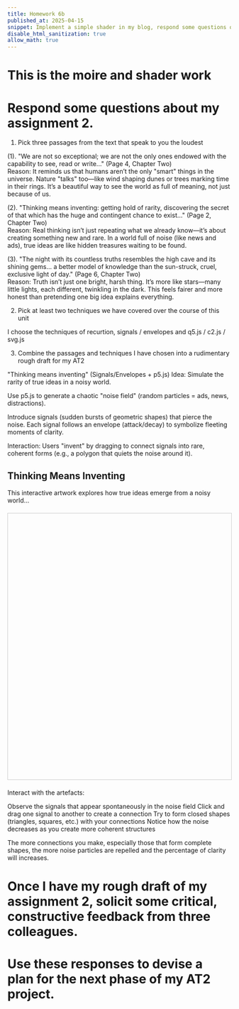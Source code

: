 ```yaml
---
title: Homework 6b
published_at: 2025-04-15
snippet: Implement a simple shader in my blog, respond some questions of my assignment 2. Once I have my rough draft of my assignment 2, solicit some critical, constructive feedback from three colleagues.
disable_html_sanitization: true
allow_math: true
---
```


# This is the moire and shader work

<div id="moire_circles"></div>
<script type="module" id="moire_circles_script">
import * as THREE from "https://cdnjs.cloudflare.com/ajax/libs/three.js/0.174.0/three.module.js" 
import codeblockRenderer from "/250415/codeblock_renderer.js"
const div = document.getElementById ("moire_circles")
const width = div.parentNode.scrollWidth
const height = width * 9 / 16
// Basic three.js setup
const scene = new THREE.Scene()
const camera = new THREE.PerspectiveCamera(70, width / height, 0.01, 10)
camera.position.z = 0.6
const renderer = new THREE.WebGLRenderer({ antialias: true })
renderer.setSize(width, height)
div.appendChild(renderer.domElement)
// Track mouse position
const mouse = new THREE.Vector2(0.5, 0.5)
div.onmousemove = event => {
const rect = renderer.domElement.getBoundingClientRect()
mouse.x = (event.clientX - rect.left) / width
mouse.y = 1.0 - (event.clientY - rect.top) / height
}
div.onmouseleave = () => {
    mouse.x = 0.5
      mouse.y = 0.5
   }
// Create shader material with more complex patterns
const shaderMaterial = new THREE.ShaderMaterial({
uniforms: {
u_time: { value: 0.0 },
u_mouse: { value: mouse },
u_resolution: { value: new THREE.Vector2(width, height) }
},
vertexShader: `       varying vec2 vUv;
        void main() {
            vUv = uv;
            gl_Position = projectionMatrix * modelViewMatrix * vec4(position, 1.0);
        }
  `,
fragmentShader: `
uniform float u_time;
uniform vec2 u_mouse;
uniform vec2 u_resolution;
varying vec2 vUv;
        // Helper function for smooth interpolation
        float smoothCircle(vec2 uv, vec2 center, float radius, float smoothness) {
            return smoothstep(radius, radius + smoothness, distance(uv, center));
        }
        void main() {
            // Normalized pixel coordinates with aspect ratio correction
            float aspect = u_resolution.x / u_resolution.y;
            vec2 uv = vec2(vUv.x * aspect, vUv.y);
            vec2 mousePos = vec2(u_mouse.x * aspect, u_mouse.y);
            // Animate centers slightly
            vec2 center1 = vec2(0.5 * aspect + sin(u_time * 0.3) * 0.1,
                         0.5 + cos(u_time * 0.2) * 0.1);
            vec2 center2 = mousePos;
            // Create multiple circle patterns with different frequencies
           float pattern1 = sin(distance(uv, center1) * 200.0 + u_time * 2.0) * 0.5 + 0.5;
           float pattern2 = cos(distance(uv, center2) * 180.0 - u_time * 1.5) * 0.5 + 0.5;
           float pattern3 = sin(distance(uv, center1) * 160.0 + u_time * 3.0) * 0.5 + 0.5;
            // Combine patterns in interesting ways
            float moire1 = pattern1 * pattern2;
            float moire2 = pattern2 * pattern3;
            float moire3 = pattern1 * pattern3;
            // Add some color variation based on patterns and time
            float r = mix(moire1, moire2, sin(u_time * 0.5) * 0.5 + 0.5);
            float g = mix(moire2, moire3, u_mouse.x);
            float b = mix(moire3, moire1, u_mouse.y);
            // Add pulsing effect
            float pulse = sin(u_time) * 0.1 + 0.9;
            vec3 color = vec3(r * pulse, g * pulse, b * pulse);
            // Add subtle gradient
            color *= 0.8 + 0.2 * vUv.y;
            gl_FragColor = vec4(color, 1.0);
        }
    `
});
// Create plane and add to scene
const geometry = new THREE.PlaneGeometry(1.6, 0.9)
const mesh = new THREE.Mesh(geometry, shaderMaterial)
scene.add(mesh)
// Handle window resize
window.addEventListener('resize', () => {
const width = div.parentNode.scrollWidth
const height = width * 9 / 16
camera.aspect = width / height
camera.updateProjectionMatrix()
renderer.setSize(width, height)
shaderMaterial.uniforms.u_resolution.value.set(width, height)
})
// Animation loop
renderer.setAnimationLoop(time => {
shaderMaterial.uniforms.u_time.value = time * 0.001
shaderMaterial.uniforms.u_mouse.value = mouse
renderer.render(scene, camera)
})
// Render code block
codeblockRenderer(document, "moire_circles_script", "moire_circles")
</script>

# Respond some questions about my assignment 2.

1. Pick three passages from the text that speak to you the loudest

(1). "We are not so exceptional; we are not the only ones endowed with the capability to see, read or write..."
(Page 4, Chapter Two)\
Reason:
It reminds us that humans aren’t the only "smart" things in the universe. Nature "talks" too—like wind shaping dunes or trees marking time in their rings. It’s a beautiful way to see the world as full of meaning, not just because of us.

(2). "Thinking means inventing: getting hold of rarity, discovering the secret of that which has the huge and contingent chance to exist..."
(Page 2, Chapter Two)\
Reason:
Real thinking isn’t just repeating what we already know—it’s about creating something new and rare. In a world full of noise (like news and ads), true ideas are like hidden treasures waiting to be found.

(3). "The night with its countless truths resembles the high cave and its shining gems... a better model of knowledge than the sun-struck, cruel, exclusive light of day."
(Page 6, Chapter Two)\
Reason:
Truth isn’t just one bright, harsh thing. It’s more like stars—many little lights, each different, twinkling in the dark. This feels fairer and more honest than pretending one big idea explains everything.

2. Pick at least two techniques we have covered over the course of this unit

I choose the techniques of recurtion, signals / envelopes and q5.js / c2.js / svg.js

3. Combine the passages and techniques I have chosen into a rudimentary rough draft for my AT2

"Thinking means inventing" (Signals/Envelopes + p5.js)
Idea: Simulate the rarity of true ideas in a noisy world.

Use p5.js to generate a chaotic "noise field" (random particles = ads, news, distractions).

Introduce signals (sudden bursts of geometric shapes) that pierce the noise. Each signal follows an envelope (attack/decay) to symbolize fleeting moments of clarity.

Interaction: Users "invent" by dragging to connect signals into rare, coherent forms (e.g., a polygon that quiets the noise around it).

## Thinking Means Inventing

This interactive artwork explores how true ideas emerge from a noisy world...

<style>
  .canvas-wrapper {
    width: 100%;
    max-width: 100%;
    height: 400px; /* Change this number to control how tall it is */
    margin: 2em 0;
    border: 1px solid #ccc;
  }

  #myCanvas {
    width: 100% !important;
    height: 100% !important;
    display: block;
  }
</style>

<div style="width: 100%; max-width: 800px; height: 600px; margin: 20px auto; overflow: hidden; border: 1px solid #ccc;">
  
  <canvas id="myCanvas"></canvas>
  
<div class="canvas-wrapper">
  <canvas id="myCanvas"></canvas>
</div>

  <script src="https://cdnjs.cloudflare.com/ajax/libs/p5.js/1.4.0/p5.min.js"></script>
  <script src="https://cdnjs.cloudflare.com/ajax/libs/tone/14.8.49/Tone.min.js"></script>
</div>

<script>
    // Audio setup
    let synth, pingPong, filter, lowPass;
    let notes = ['C4', 'E4', 'G4', 'B4', 'D5', 'F5', 'A5'];
    let lastSignalTime = 0;
    let connected = false;
    let clarity = 0;
    // Visual elements
    let noiseParticles = [];
    let signals = [];
    let connections = [];
    let activeSignals = [];
    let mouseConnecting = false;
    let startSignal = null;
    let noiseLevel = 1.0;
    // Performance variables
    const MAX_PARTICLES = 500;
    const SIGNAL_PROBABILITY = 0.005;
    const SIGNAL_TYPES = ["circle", "triangle", "square", "pentagon", "hexagon"];
    // Colors
    const BG_COLOR = 20;
    const PARTICLE_COLORS = [
      [50, 50, 50, 80],     // Darker Gray
      [30, 30, 150, 80],    // Darker Blue
      [150, 30, 30, 80],    // Darker Red
      [30, 150, 30, 80]     // Darker Green
    ];
    const SIGNAL_COLORS = [
      [255, 200, 100],      // Yellow-orange
      [100, 255, 200],      // Cyan
      [200, 100, 255],      // Purple
      [255, 100, 100]       // Red
    ];

    function preload() {
      // Setup for Tone.js
      Tone.start();
      // Create a synth with envelope
      synth = new Tone.PolySynth(Tone.Synth).toDestination();
      synth.set({
        envelope: {
          attack: 0.1,
          decay: 0.2,
          sustain: 0.5,
          release: 1.5
        }
      });
      // Effects chain
      pingPong = new Tone.PingPongDelay("8n", 0.4).toDestination();
      filter = new Tone.Filter(800, "lowpass").connect(pingPong);
      lowPass = new Tone.Filter(2000, "lowpass").connect(filter);
      synth.connect(lowPass);
    }

    function setup() {
      // Get the canvas element by ID and pass it to createCanvas
      const canvasElement = document.getElementById('myCanvas');
      let cnv = createCanvas(min(windowWidth, 800), min(windowHeight, 600), canvasElement);
      cnv.style('wdith', '100%');
      background(BG_COLOR);
      // Initialize noise particles
      for (let i = 0; i < MAX_PARTICLES; i++) {
        addNoiseParticle();
      }
    }

    function draw() {
      // Semi-transparent background for trails
      fill(BG_COLOR, BG_COLOR, BG_COLOR, 30);
      rect(0, 0, width, height);
      // Gradually restore noise level if clarity has been achieved
      if (noiseLevel < 1.0) {
        noiseLevel += 0.001;
      }
      // Randomly generate signals over time
      if (random() < SIGNAL_PROBABILITY && signals.length < 10) {
        createSignal();
      }
      // Update and display noise particles
      updateNoiseParticles();
      // Update and display signals
      updateSignals();
      // Draw connections between signals
      drawConnections();
      // Draw active connection if dragging
      if (mouseConnecting && startSignal) {
        stroke(255, 255, 255, 200);
        strokeWeight(2);
        line(startSignal.x, startSignal.y, mouseX, mouseY);
      }
      // Display clarity level
      fill(255);
      noStroke();
      textSize(16);
      text(`Clarity: ${int(clarity * 100)}%`, 20, 30);
      text(`Signals: ${signals.length}`, 20, 50);
      text(`Connections: ${connections.length}`, 20, 70);
      // Instruction
      if (!connected && frameCount < 300) {
        fill(255, 255, 255, sin(frameCount * 0.05) * 127 + 128);
        textAlign(CENTER);
        text("Drag between signals to connect them and create clarity", width/2, height - 30);
        textAlign(LEFT);
      }
    }

    function addNoiseParticle() {
      noiseParticles.push({
        x: random(width),
        y: random(height),
        size: random(1, 5),
        speedX: random(-1, 1),
        speedY: random(-1, 1),
        color: random(PARTICLE_COLORS),
        lifespan: 255,
        decay: random(0.5, 2)
      });
    }

    function updateNoiseParticles() {
      // Update and display each particle
      for (let i = noiseParticles.length - 1; i >= 0; i--) {
        let p = noiseParticles[i];
        // Noise affects particle movement
        let noiseVal = noise(p.x * 0.005, p.y * 0.005, frameCount * 0.002);
        let noiseAngle = noiseVal * TWO_PI * 2;
        // Update position with noise influence
        p.x += p.speedX + cos(noiseAngle) * 0.5 * noiseLevel;
        p.y += p.speedY + sin(noiseAngle) * 0.5 * noiseLevel;
        // Keep particles on screen with bounce
        if (p.x < 0 || p.x > width) p.speedX *= -1;
        if (p.y < 0 || p.y > height) p.speedY *= -1;
        // Slow decay
        p.lifespan -= p.decay * noiseLevel;
        // Draw particle
        noStroke();
        fill(p.color[0], p.color[1], p.color[2], p.lifespan * 0.5);
        circle(p.x, p.y, p.size);
        // Remove dead particles and replace them
        if (p.lifespan <= 0) {
          noiseParticles.splice(i, 1);
          addNoiseParticle();
        }
      }
    }

    function createSignal() {
      // Play a note when signal appears
      if (millis() - lastSignalTime > 500) { // Prevent sound spam
        let note = random(notes);
        synth.triggerAttackRelease(note, "8n");
        lastSignalTime = millis();
      }
      let signal = {
        x: random(width * 0.1, width * 0.9),
        y: random(height * 0.1, height * 0.9),
        type: random(SIGNAL_TYPES),
        color: random(SIGNAL_COLORS),
        size: random(30, 50),
        envelope: {
          attack: 0,
          sustain: random(200, 600),
          decay: random(100, 300),
          phase: "attack",
          value: 0
        },
        rotation: 0,
        rotationSpeed: random(-0.02, 0.02),
        active: false,
        connections: []
      };
      signals.push(signal);
    }

    function updateSignals() {
      for (let i = signals.length - 1; i >= 0; i--) {
        let s = signals[i];
        // Update envelope
        let env = s.envelope;
        if (env.phase === "attack") {
          env.value += (1 / env.attack);
          if (env.value >= 1) {
            env.value = 1;
            env.phase = "sustain";
          }
        } else if (env.phase === "sustain") {
          env.sustain--;
          if (env.sustain <= 0) {
            env.phase = "decay";
          }
        } else if (env.phase === "decay") {
          env.value -= (1 / env.decay);
          if (env.value <= 0) {
            // Remove the signal if it has no connections
            if (s.connections.length === 0) {
              signals.splice(i, 1);
              continue;
            } else {
              // Keep it visible but dimmed if it has connections
              env.value = 0.3;
            }
          }
        }
        // Update rotation
        s.rotation += s.rotationSpeed;
        // Draw the signal
        push();
        translate(s.x, s.y);
        rotate(s.rotation);
        let alpha = env.value * 255;
        let size = s.size * (0.8 + 0.2 * env.value);
        // Draw glow effect
        noStroke();
        for (let g = 3; g > 0; g--) {
          fill(s.color[0], s.color[1], s.color[2], alpha * 0.2 / g);
          drawShape(s.type, 0, 0, size + g * 5);
        }
        // Draw main shape
        fill(s.color[0], s.color[1], s.color[2], alpha);
        drawShape(s.type, 0, 0, size);
        // Highlight if active
        if (s.active) {
          stroke(255, 255, 255, 200);
          strokeWeight(2);
          drawShape(s.type, 0, 0, size + 5);
        }
        pop();
      }
    }

    function drawShape(type, x, y, size) {
      if (type === "circle") {
        circle(x, y, size);
      } else if (type === "triangle") {
        drawPolygon(x, y, size/2, 3);
      } else if (type === "square") {
        rectMode(CENTER);
        rect(x, y, size, size);
      } else if (type === "pentagon") {
        drawPolygon(x, y, size/2, 5);
      } else if (type === "hexagon") {
        drawPolygon(x, y, size/2, 6);
      }
    }

    function drawPolygon(x, y, radius, sides) {
      beginShape();
      for (let i = 0; i < sides; i++) {
        let angle = TWO_PI * i / sides - PI/2;
        vertex(x + cos(angle) * radius, y + sin(angle) * radius);
      }
      endShape(CLOSE);
    }

    function drawConnections() {
      // Display existing connections
      for (let c of connections) {
        let s1 = signals[c[0]];
        let s2 = signals[c[1]];
        if (!s1 || !s2) continue; // Skip if either signal was removed
        let d = dist(s1.x, s1.y, s2.x, s2.y);
        let maxAlpha = map(d, 0, width/2, 200, 50);
        maxAlpha = constrain(maxAlpha, 50, 200);
        // Calculate blend color
        let c1 = s1.color;
        let c2 = s2.color;
        let blendColor = [
          (c1[0] + c2[0]) / 2,
          (c1[1] + c2[1]) / 2,
          (c1[2] + c2[2]) / 2,
        ];
        // Create a recursive line pattern
        drawRecursiveLine(s1.x, s1.y, s2.x, s2.y, 3, blendColor, maxAlpha);
      }
    }

    function drawRecursiveLine(x1, y1, x2, y2, depth, color, alpha) {
      if (depth <= 0) {
        stroke(color[0], color[1], color[2], alpha);
        strokeWeight(2);
        line(x1, y1, x2, y2);
        return;
      }
      // Find midpoint
      let midX = (x1 + x2) / 2;
      let midY = (y1 + y2) / 2;
      // Add some displacement based on perlin noise
      let displacement = 15 * (depth/3);
      let noiseVal = noise(midX * 0.01, midY * 0.01, frameCount * 0.01);
      let angle = noiseVal * TWO_PI;
      midX += cos(angle) * displacement;
      midY += sin(angle) * displacement;
      // Draw main line
      stroke(color[0], color[1], color[2], alpha);
      strokeWeight(1 + depth * 0.5);
      line(x1, y1, x2, y2);
      // Recursively draw two half-lines
      drawRecursiveLine(x1, y1, midX, midY, depth - 1, color, alpha * 0.8);
      drawRecursiveLine(midX, midY, x2, y2, depth - 1, color, alpha * 0.8);
    }

    function mousePressed() {
      // Check if clicked on a signal
      for (let i = 0; i < signals.length; i++) {
        let s = signals[i];
        if (dist(mouseX, mouseY, s.x, s.y) < s.size/2) {
          startSignal = s;
          mouseConnecting = true;
          s.active = true;
          // Play sound on signal select
          let note = random(notes);
          synth.triggerAttackRelease(note, "16n", undefined, 0.3);
          break;
        }
      }
    }

    function mouseDragged() {
      // Optional: Move selected signal if desired
      // if (startSignal) {
      //   startSignal.x = mouseX;
      //   startSignal.y = mouseY;
      // }
    }

    function mouseReleased() {
      if (mouseConnecting && startSignal) {
        // Check if released on another signal
        for (let i = 0; i < signals.length; i++) {
          let s = signals[i];
          let startIndex = signals.indexOf(startSignal);
          if (s !== startSignal && dist(mouseX, mouseY, s.x, s.y) < s.size/2) {
            // Connect the two signals
            let alreadyConnected = false;
            // Check if they're already connected
            for (let c of connections) {
              if ((c[0] === startIndex && c[1] === i) || 
                  (c[0] === i && c[1] === startIndex)) {
                alreadyConnected = true;
                break;
              }
            }
            if (!alreadyConnected) {
              connections.push([startIndex, i]);
              startSignal.connections.push(i);
              s.connections.push(startIndex);
              connected = true;
              // Enhance the signal lifespans
              startSignal.envelope.phase = "sustain";
              startSignal.envelope.sustain = 400;
              startSignal.envelope.value = 1;
              s.envelope.phase = "sustain";
              s.envelope.sustain = 400;
              s.envelope.value = 1;
              // Play a connection sound
              let note1 = notes[signals.length % notes.length];
              let note2 = notes[(signals.length + 2) % notes.length];
              synth.triggerAttackRelease(note1, "8n", Tone.now());
              synth.triggerAttackRelease(note2, "8n", Tone.now() + 0.1);
              // Reduce noise based on connections
              reduceNoise();
            }
            break;
          }
        }
        // Reset the starting signal
        if (startSignal) {
          startSignal.active = false;
        }
      }
      mouseConnecting = false;
      startSignal = null;
    }

    function reduceNoise() {
      // Calculate clarity based on connection patterns
      // More connections = less noise
      clarity = min(connections.length / 10, 0.95);
      noiseLevel = 1.0 - clarity;
      // Alter visual elements based on clarity
      let fadeAmount = map(clarity, 0, 1, 1, 5);
      // Make some noise particles fade faster
      for (let p of noiseParticles) {
        p.decay *= random(1, 1 + clarity * 0.5);
      }
      // If forming a complete shape (polygon)
      if (connections.length >= 3) {
        // Check if we have a cycle
        let cycle = findCycle();
        if (cycle.length >= 3) {
          // Create a moment of clarity
          createClarityEffect(cycle);
        }
      }
    }

    function createClarityEffect(cycle) {
      // Calculate the center of the cycle
      let centerX = 0, centerY = 0;
      for (let i of cycle) {
        centerX += signals[i].x;
        centerY += signals[i].y;
      }
      centerX /= cycle.length;
      centerY /= cycle.length;
      // Play a harmonic chord
      for (let i = 0; i < min(cycle.length, notes.length); i++) {
        synth.triggerAttackRelease(notes[i], "2n", Tone.now() + i*0.1, 0.6);
      }
      // Create a clarity zone that repels noise
      for (let p of noiseParticles) {
        let d = dist(p.x, p.y, centerX, centerY);
        let radius = calculatePolygonRadius(cycle);
        if (d < radius * 1.5) {
          // Repel particles from the clarity zone
          let angle = atan2(p.y - centerY, p.x - centerX);
          p.speedX += cos(angle) * 5;
          p.speedY += sin(angle) * 5;
          p.decay *= 1.5; 
        }
      }
    }

    function calculatePolygonRadius(vertices) {
      let maxDist = 0;
      let centerX = 0, centerY = 0;
      // Calculate center
      for (let i of vertices) {
        centerX += signals[i].x;
        centerY += signals[i].y;
      }
      centerX /= vertices.length;
      centerY /= vertices.length;
      // Find maximum distance
      for (let i of vertices) {
        let d = dist(signals[i].x, signals[i].y, centerX, centerY);
        maxDist = max(maxDist, d);
      }
      return maxDist;
    }

    // Find cycles in the connection graph (for polygon detection)
    function findCycle() {
      // Simple implementation to find the largest cycle
      // In a real application, you'd want a more robust cycle detection algorithm
      let visited = new Set();
      let bestCycle = [];
      // Try starting from each node
      for (let start = 0; start < signals.length; start++) {
        if (signals[start].connections.length < 2) continue;
        let path = [start];
        let cycle = findCycleFromNode(start, path, visited, new Set([start]));
        if (cycle.length > bestCycle.length) {
          bestCycle = cycle;
        }
      }
      return bestCycle;
    }

    function findCycleFromNode(current, path, visited, inPath) {
      visited.add(current);
      let bestCycle = [];
      // Check all connections from this node
      for (let neighbor of signals[current].connections) {
        // If we found a connection back to a node already in our path (not the previous one)
        if (inPath.has(neighbor) && path.length > 2 && neighbor === path[0]) {
          return [...path]; // Found a cycle
        }
        // If not visited, explore further
        if (!inPath.has(neighbor)) {
          path.push(neighbor);
          inPath.add(neighbor);
          let cycle = findCycleFromNode(neighbor, path, visited, inPath);
          if (cycle.length > bestCycle.length) {
            bestCycle = cycle;
          }
          // Backtrack
          path.pop();
          inPath.delete(neighbor);
        }
      }
      return bestCycle;
    }

    // Handle window resize
    function windowResized() {
      resizeCanvas(min(windowWidth, 800), min(windowHeight, 600));
    }
</script>

Interact with the artefacts:

Observe the signals that appear spontaneously in the noise field
Click and drag one signal to another to create a connection
Try to form closed shapes (triangles, squares, etc.) with your connections
Notice how the noise decreases as you create more coherent structures

The more connections you make, especially those that form complete shapes, the more noise particles are repelled and the percentage of clarity will increases.

# Once I have my rough draft of my assignment 2, solicit some critical, constructive feedback from three colleagues.

# Use these responses to devise a plan for the next phase of my AT2 project.

